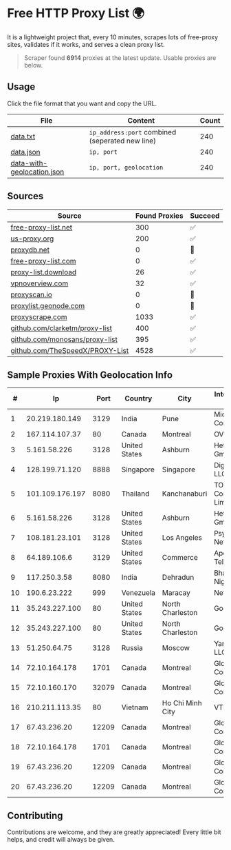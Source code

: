 
# Free HTTP Proxy List 🌍

It is a lightweight project that, every 10 minutes, scrapes lots of free-proxy sites, validates if it works, and serves a clean proxy list.


> Scraper found **6914** proxies at the latest update. Usable proxies are below.

## Usage

Click the file format that you want and copy the URL.


|File|Content|Count|
|----|-------|-----|
|[data.txt](https://raw.githubusercontent.com/themiralay/Proxy-List-World/master/data.txt)|`ip_address:port` combined (seperated new line)|240|
|[data.json](https://raw.githubusercontent.com/themiralay/Proxy-List-World/master/data.json)|`ip, port`|240|
|[data-with-geolocation.json](https://raw.githubusercontent.com/themiralay/Proxy-List-World/master/data-with-geolocation.json)|`ip, port, geolocation`|240|

## Sources

|Source|Found Proxies|Succeed|
|------|-------------|-------|
|[free-proxy-list.net](https://free-proxy-list.net)|300|✅|
|[us-proxy.org](https://www.us-proxy.org)|200|✅|
|[proxydb.net](http://proxydb.net)|0|🚫|
|[free-proxy-list.com](https://free-proxy-list.com/?page=&port=&type%5B%5D=http&type%5B%5D=https&up_time=0&search=Search)|0|✅|
|[proxy-list.download](https://www.proxy-list.download/HTTP)|26|✅|
|[vpnoverview.com](https://vpnoverview.com/privacy/anonymous-browsing/free-proxy-servers)|32|✅|
|[proxyscan.io](https://www.proxyscan.io)|0|🚫|
|[proxylist.geonode.com](https://proxylist.geonode.com/api/proxy-list?limit=300&page=1&sort_by=lastChecked&sort_type=desc&protocols=http,https)|0|🚫|
|[proxyscrape.com](https://api.proxyscrape.com/v2/?request=displayproxies&protocol=http&timeout=10000&country=all&ssl=all&anonymity=all)|1033|✅|
|[github.com/clarketm/proxy-list](https://raw.githubusercontent.com/clarketm/proxy-list/master/proxy-list-raw.txt)|400|✅|
|[github.com/monosans/proxy-list](https://raw.githubusercontent.com/monosans/proxy-list/main/proxies/http.txt)|395|✅|
|[github.com/TheSpeedX/PROXY-List](https://raw.githubusercontent.com/TheSpeedX/PROXY-List/master/http.txt)|4528|✅|


## Sample Proxies With Geolocation Info

|#|Ip|Port|Country|City|Internet Service Provider|
|-|--|----|-------|----|-------------------------|
|1|20.219.180.149|3129|India|Pune|Microsoft Corporation|
|2|167.114.107.37|80|Canada|Montreal|OVH SAS|
|3|5.161.58.226|3128|United States|Ashburn|Hetzner Online GmbH|
|4|128.199.71.120|8888|Singapore|Singapore|DigitalOcean, LLC|
|5|101.109.176.197|8080|Thailand|Kanchanaburi|TOT Public Company Limited|
|6|5.161.58.226|3128|United States|Ashburn|Hetzner Online GmbH|
|7|108.181.23.101|3128|United States|Los Angeles|Psychz Networks|
|8|64.189.106.6|3129|United States|Commerce|Apogee Telecom Inc.|
|9|117.250.3.58|8080|India|Dehradun|Bharat Sanchar Nigam Ltd|
|10|190.6.23.222|999|Venezuela|Maracay|Net Uno|
|11|35.243.227.100|80|United States|North Charleston|Google LLC|
|12|35.243.227.100|80|United States|North Charleston|Google LLC|
|13|51.250.64.75|3128|Russia|Moscow|Yandex.Cloud LLC|
|14|72.10.164.178|1701|Canada|Montreal|GloboTech Communications|
|15|72.10.160.170|32079|Canada|Montreal|GloboTech Communications|
|16|210.211.113.35|80|Vietnam|Ho Chi Minh City|VTDC|
|17|67.43.236.20|12209|Canada|Montreal|GloboTech Communications|
|18|72.10.164.178|1701|Canada|Montreal|GloboTech Communications|
|19|67.43.236.20|12209|Canada|Montreal|GloboTech Communications|
|20|67.43.236.20|12209|Canada|Montreal|GloboTech Communications|



## Contributing

Contributions are welcome, and they are greatly appreciated! Every
little bit helps, and credit will always be given.

